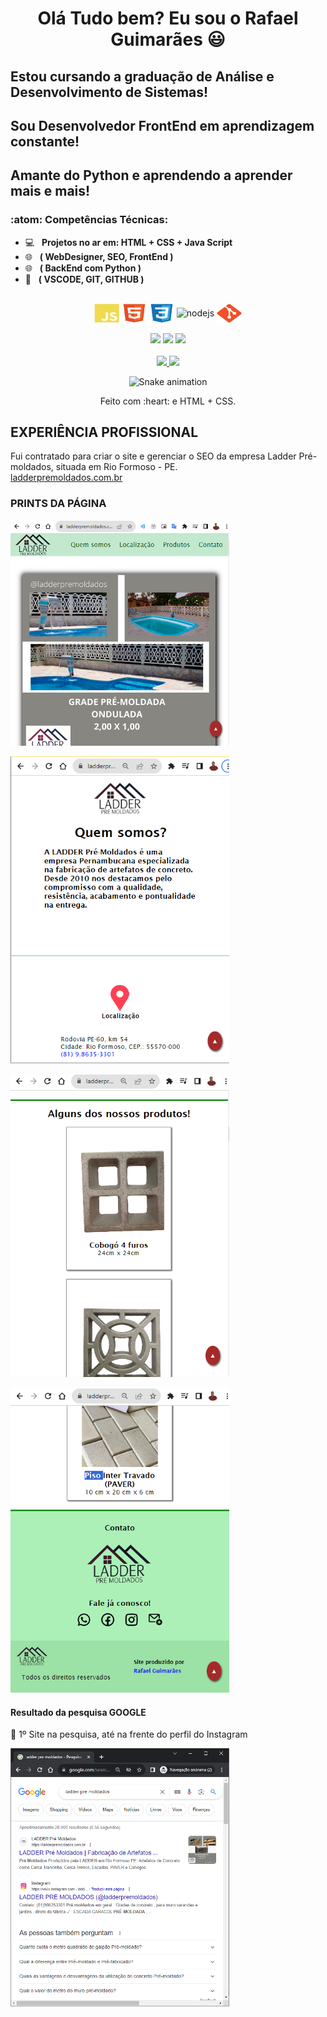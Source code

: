 <div>
  
  <h1 align="center">
    Olá Tudo bem? Eu sou o <strong> Rafael Guimarães </strong>  😃️
  </h1>
  <h2> Estou cursando a graduação de Análise e Desenvolvimento de Sistemas! </h2>
  <h2> Sou Desenvolvedor FrontEnd em aprendizagem constante! </h2>
  <h2> Amante do Python e aprendendo a aprender mais e mais! </h2>
</div>

<h3>:atom: Competências Técnicas: </h3>

- 💻 &nbsp; <strong> Projetos no ar em: HTML + CSS + Java Script </strong>
- 🌐 &nbsp; <strong>( WebDesigner, SEO, FrontEnd )</strong>
- 🌐 &nbsp; <strong>( BackEnd com Python )</strong>
- 🔧 &nbsp; <strong>( VSCODE, GIT, GITHUB )</strong>

<div align="center" valign="top"><br>
  
  <img align="center" alt="Js" height="30" width="40" src="https://raw.githubusercontent.com/devicons/devicon/master/icons/javascript/javascript-plain.svg">
  
  <img align="center" alt="HTML" height="30" width="40" src="https://raw.githubusercontent.com/devicons/devicon/master/icons/html5/html5-original.svg">
  <img align="center" alt="CSS" height="30" width="40" src="https://raw.githubusercontent.com/devicons/devicon/master/icons/css3/css3-original.svg">
  <img align="center" alt="nodejs" height="30" width="40" src="https://cdn.worldvectorlogo.com/logos/python-4.svg">
  
  <img align="center" alt="git" height="30" width="40" src="https://raw.githubusercontent.com/devicons/devicon/master/icons/git/git-original.svg">
  
 
</div><br>


<div align="center">
 <a href="https://www.instagram.com/guimaraesdevweb/" target="_blank"><img src="https://img.shields.io/badge/-Instagram-%23E4405F?style=for-the-badge&logo=instagram&logoColor=white" target="_blank"></a>
  <a href="https://www.linkedin.com/in/guimaraesdevweb/" target="_blank"><img src="https://img.shields.io/badge/-LinkedIn-%230077B5?style=for-the-badge&logo=linkedin&logoColor=white" target="_blank"></a> 
  <a href="mailto:guimaraesdevweb@gmail.com"><img src="https://img.shields.io/badge/-Gmail-%23333?style=for-the-badge&logo=gmail&logoColor=red" target="_blank"></a>
</div>

<br>
<div align="center">
  <a href="https://github.com/infoprofrafael">
    <img height="150em" src="https://github-readme-stats.vercel.app/api?username=infoprofrafael&count_private=true&include_all_commits=true&show_icons=true&theme=dracula&hide_border=false&show_owner=true"/>
    <img height="150em" src="https://github-readme-stats.vercel.app/api/top-langs/?username=infoprofrafael&theme=dracula&hide_border=false&&layout=compact"/>
  </a>
</div>



<div align="center">

  ![Snake animation](https://github.com/danielbped/danielbped/blob/output/github-contribution-grid-snake.svg)
  
</div>

<div align="center">
  <p>Feito com :heart: e HTML + CSS.</p>
 
</div>
<div>
<h2>EXPERIÊNCIA PROFISSIONAL</h2>
<p>
Fui contratado para criar o site e gerenciar o SEO da empresa Ladder Pré-moldados, situada em Rio Formoso - PE. <br>
  <a href="https://ladderpremoldados.com.br/" target="_blank"> ladderpremoldados.com.br </a>
  <br>
  <h3>PRINTS DA PÁGINA</h3>
  <p> <img src="./img/TelaInicial.png" style= width:350px></p>
  <p><img src="./img/pg2.png" style= width:350px> </p>
  <p> <img src="./img/pg3.png" style= width:350px> </p>
  <p> <img src="./img/pg4.png" style= width:350px> </p>
  <h4>Resultado da pesquisa GOOGLE</h4>
🥇 1º Site na pesquisa, até na frente do perfil do Instagram
  <p> <img src="./img/pg5_SEO.png" style= width:350px>  </p>
  
  

  </p>
</div>

